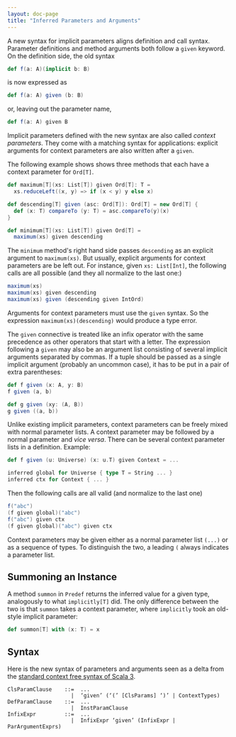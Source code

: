 ```yaml
---
layout: doc-page
title: "Inferred Parameters and Arguments"
---
```


A new syntax for implicit parameters aligns definition and call syntax. Parameter definitions and method arguments both follow a `given` keyword. On the definition side, the old syntax
```scala
def f(a: A)(implicit b: B)
```
is now expressed as
```scala
def f(a: A) given (b: B)
```
or, leaving out the parameter name,
```scala
def f(a: A) given B
```
Implicit parameters defined with the new syntax are also called _context parameters_.
They come with a matching syntax for applications: explicit arguments for context parameters are also written after a `given`.

The following example shows shows three methods that each have a context parameter for `Ord[T]`.
```scala
def maximum[T](xs: List[T]) given Ord[T]: T =
  xs.reduceLeft((x, y) => if (x < y) y else x)

def descending[T] given (asc: Ord[T]): Ord[T] = new Ord[T] {
  def (x: T) compareTo (y: T) = asc.compareTo(y)(x)
}

def minimum[T](xs: List[T]) given Ord[T] =
  maximum(xs) given descending
```
The `minimum` method's right hand side passes `descending` as an explicit argument to `maximum(xs)`.
But usually, explicit arguments for context parameters are be left out. For instance,
given `xs: List[Int]`, the following calls are all possible (and they all normalize to the last one:)
```scala
maximum(xs)
maximum(xs) given descending
maximum(xs) given (descending given IntOrd)
```
Arguments for context parameters must use the `given` syntax. So the expression `maximum(xs)(descending)` would produce a type error.

The `given` connective is treated like an infix operator with the same precedence as other operators that start with a letter. The expression following a `given` may also be an argument list consisting of several implicit arguments separated by commas. If a tuple should be passed as a single implicit argument (probably an uncommon case), it has to be put in a pair of extra parentheses:
```scala
def f given (x: A, y: B)
f given (a, b)

def g given (xy: (A, B))
g given ((a, b))
```
Unlike existing implicit parameters, context parameters can be freely mixed with normal parameter lists.
A context parameter may be followed by a normal parameter and _vice versa_. There can be several context parameter
lists in a definition. Example:
```scala
def f given (u: Universe) (x: u.T) given Context = ...

inferred global for Universe { type T = String ... }
inferred ctx for Context { ... }
```
Then the following calls are all valid (and normalize to the last one)
```scala
f("abc")
(f given global)("abc")
f("abc") given ctx
(f given global)("abc") given ctx
```
Context parameters may be given either as a normal parameter list `(...)`
or as a sequence of types. To distinguish the two, a leading `(` always indicates a parameter list.

## Summoning an Instance

A method `summon` in `Predef` returns the inferred value for a given type, analogously to what `implicitly[T]` did. The only difference between the two is that
`summon` takes a context parameter, where `implicitly` took an old-style implicit parameter:
```scala
def summon[T] with (x: T) = x
```

## Syntax

Here is the new syntax of parameters and arguments seen as a delta from the [standard context free syntax of Scala 3](http://dotty.epfl.ch/docs/internals/syntax.html).
```
ClsParamClause    ::=  ...
                    |  ‘given’ (‘(’ [ClsParams] ‘)’ | ContextTypes)
DefParamClause    ::=  ...
                    |  InstParamClause
InfixExpr         ::=  ...
                    |  InfixExpr ‘given’ (InfixExpr | ParArgumentExprs)
```
